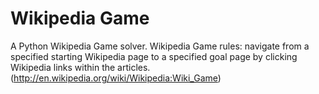 # Wikipedia Game

A Python Wikipedia Game solver. Wikipedia Game rules: navigate from a specified starting Wikipedia page to a specified goal page by clicking Wikipedia links within the articles. (http://en.wikipedia.org/wiki/Wikipedia:Wiki_Game)


